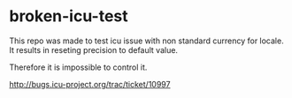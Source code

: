 # broken-icu-test

This repo was made to test icu issue with non standard currency for locale. It results in reseting precision to default value.

Therefore it is impossible to control it.



http://bugs.icu-project.org/trac/ticket/10997
